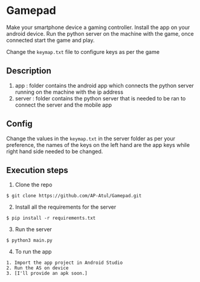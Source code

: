 # Gamepad
Make your smartphone device a gaming controller. Install the app on your android device. Run the python
server on the machine with the game, once connected start the game and play.

Change the ```keymap.txt``` file to configure keys as per the game

## Description
1. app : folder contains the android app which connects the python server running on the machine with 
the ip address 
2. server : folder contains the python server that is needed to be ran to connect the server and the mobile app

## Config
Change the values in the ```keymap.txt``` in the server folder as per your preference, the names of the keys on
the left hand are the app keys while right hand side needed to be changed.

## Execution steps
1.  Clone the repo
```console
$ git clone https://github.com/AP-Atul/Gamepad.git
```
2. Install all the requirements for the server
```console
$ pip install -r requirements.txt
```
3. Run the server
```console
$ python3 main.py
```
4. To run the app
```console
1. Import the app project in Android Studio
2. Run the AS on device
3. [I'll provide an apk soon.]
```